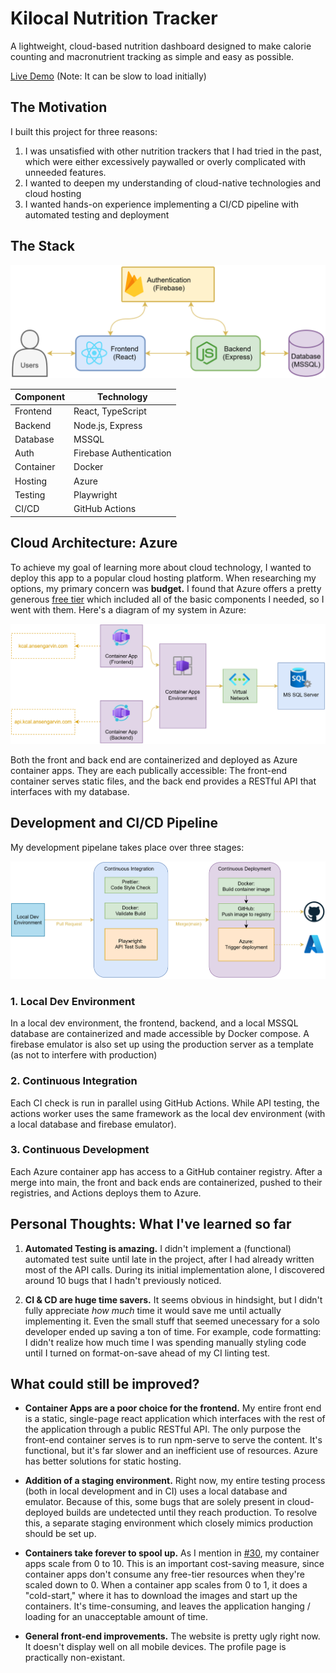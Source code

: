 # Kilocal Nutrition Tracker

A lightweight, cloud-based nutrition dashboard designed to make calorie counting and macronutrient tracking as simple and easy as possible.

[Live Demo](https://kcal.ansengarvin.com/) (Note: It can be slow to load initially)

## The Motivation

I built this project for three reasons:

1. I was unsatisfied with other nutrition trackers that I had tried in the past, which were either excessively paywalled or overly complicated with unneeded features.
2. I wanted to deepen my understanding of cloud-native technologies and cloud hosting
3. I wanted hands-on experience implementing a CI/CD pipeline with automated testing and deployment

## The Stack

<img src="./docs/images/diagram-system.svg"/>

| Component | Technology              |
| --------- | ----------------------- |
| Frontend  | React, TypeScript       |
| Backend   | Node.js, Express        |
| Database  | MSSQL                   |
| Auth      | Firebase Authentication |
| Container | Docker                  |
| Hosting   | Azure                   |
| Testing   | Playwright              |
| CI/CD     | GitHub Actions          |

## Cloud Architecture: Azure

To achieve my goal of learning more about cloud technology, I wanted to deploy this app to a popular cloud hosting platform. When researching my options, my primary concern was **budget.** I found that Azure offers a pretty generous [free tier](https://azure.microsoft.com/en-us/pricing/free-services) which included all of the basic components I needed, so I went with them. Here's a diagram of my system in Azure:

<img src="./docs/images/diagram-azure.svg"/>

Both the front and back end are containerized and deployed as Azure container apps. They are each publically accessible: The front-end container serves static files, and the back end provides a RESTful API that interfaces with my database.

## Development and CI/CD Pipeline

My development pipelane takes place over three stages:

<img src="./docs/images/diagram-cicd.svg"/>

### 1. Local Dev Environment

In a local dev environment, the frontend, backend, and a local MSSQL database are containerized and made accessible by Docker compose. A firebase emulator is also set up using the production server as a template (as not to interfere with production)

### 2. Continuous Integration

Each CI check is run in parallel using GitHub Actions. While API testing, the actions worker uses the same framework as the local dev environment (with a local database and firebase emulator).

### 3. Continuous Development

Each Azure container app has access to a GitHub container registry. After a merge into main, the front and back ends are containerized, pushed to their registries, and Actions deploys them to Azure.

## Personal Thoughts: What I've learned so far

1. **Automated Testing is amazing.** I didn't implement a (functional) automated test suite until late in the project, after I had already written most of the API calls. During its initial implementation alone, I discovered around 10 bugs that I hadn't previously noticed.

2. **CI & CD are huge time savers.** It seems obvious in hindsight, but I didn't fully appreciate _how much_ time it would save me until actually implementing it. Even the small stuff that seemed unecessary for a solo developer ended up saving a ton of time. For example, code formatting: I didn't realize how much time I was spending manually styling code until I turned on format-on-save ahead of my CI linting test.

## What could still be improved?

- **Container Apps are a poor choice for the frontend.** My entire front end is a static, single-page react application which interfaces with the rest of the application through a public RESTful API. The only purpose the front-end container serves is to run npm-serve to serve the content. It's functional, but it's far slower and an inefficient use of resources. Azure has better solutions for static hosting.

- **Addition of a staging environment.** Right now, my entire testing process (both in local development and in CI) uses a local database and emulator. Because of this, some bugs that are solely present in cloud-deployed builds are undetected until they reach production. To resolve this, a separate staging environment which closely mimics production should be set up.

- **Containers take forever to spool up.** As I mention in [#30](https://github.com/ansengarvin/kilocal/issues/30), my container apps scale from 0 to 10. This is an important cost-saving measure, since container apps don't consume any free-tier resources when they're scaled down to 0. When a container app scales from 0 to 1, it does a "cold-start," where it has to download the images and start up the containers. It's time-consuming, and leaves the application hanging / loading for an unacceptable amount of time.

- **General front-end improvements.** The website is pretty ugly right now. It doesn't display well on all mobile devices. The profile page is practically non-existant.
